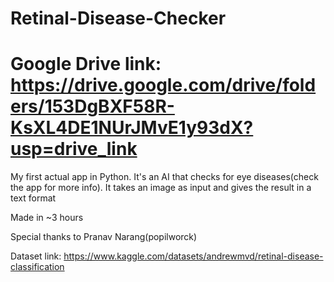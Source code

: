 # Retinal-Disease-Checker

# Google Drive link: https://drive.google.com/drive/folders/153DgBXF58R-KsXL4DE1NUrJMvE1y93dX?usp=drive_link 

My first actual app in Python. 
It's an AI that checks for eye diseases(check the app for more info). 
It takes an image as input and gives the result in a text format

Made in ~3 hours

Special thanks to Pranav Narang(popilworck)

Dataset link: https://www.kaggle.com/datasets/andrewmvd/retinal-disease-classification
